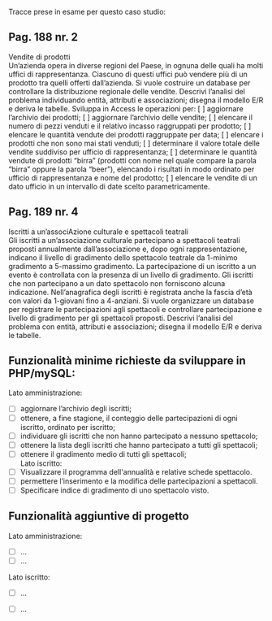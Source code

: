 Tracce prese in esame per questo caso studio:

## Pag. 188 nr. 2  
Vendite di prodotti   
Un’azienda opera in diverse regioni del Paese, in ognuna delle quali ha molti uffici di rappresentanza. Ciascuno di questi uffici può vendere più di un prodotto tra quelli offerti dall’azienda. Si vuole costruire un database per controllare la distribuzione regionale delle vendite. Descrivi l’analisi del problema individuando entità, attributi e associazioni; disegna il modello E/R e deriva le tabelle. Sviluppa in Access le operazioni per:
[ ] aggiornare l’archivio dei prodotti;
[ ] aggiornare l’archivio delle vendite;
[ ] elencare il numero di pezzi venduti e il relativo incasso raggruppati per prodotto;
[ ] elencare le quantità vendute dei prodotti raggruppate per data;
[ ] elencare i prodotti che non sono mai stati venduti;
[ ] determinare il valore totale delle vendite suddiviso per ufficio di rappresentanza;
[ ] determinare le quantità vendute di prodotti “birra” (prodotti con nome nel quale compare la parola “birra” oppure la parola “beer”), elencando i risultati in modo ordinato per ufficio di rappresentanza e nome del prodotto;
[ ] elencare le vendite di un dato ufficio in un intervallo di date scelto parametricamente.
   
   
## Pag. 189 nr. 4    
Iscritti a un’associAzione culturale e spettacoli teatrali   
Gli iscritti a un’associazione culturale partecipano a spettacoli teatrali proposti annualmente dall’associazione e, dopo ogni rappresentazione, indicano il livello di gradimento dello spettacolo teatrale da 1-minimo gradimento a 5-massimo gradimento. La partecipazione di un iscritto a un evento è controllata con la presenza di un livello di gradimento. Gli iscritti che non partecipano a un dato spettacolo non forniscono alcuna indicazione.    Nell’anagrafica degli iscritti è registrata anche la fascia d’età con valori da 1-giovani fino a 4-anziani. Si vuole organizzare un database per registrare le partecipazioni agli spettacoli e controllare partecipazione e livello di gradimento per gli spettacoli proposti.    Descrivi l’analisi del problema con entità, attributi e associazioni; disegna il modello E/R e deriva le tabelle.   

## Funzionalità minime richieste da sviluppare in PHP/mySQL:   
Lato amministrazione:   
- [ ] aggiornare l’archivio degli iscritti;   
- [ ] ottenere, a fine stagione, il conteggio delle partecipazioni di ogni iscritto, ordinato per iscritto;   
- [ ] individuare gli iscritti che non hanno partecipato a nessuno spettacolo;   
- [ ] ottenere la lista degli iscritti che hanno partecipato a tutti gli spettacoli;   
- [ ] ottenere il gradimento medio di tutti gli spettacoli;   
Lato iscritto:   
- [ ] Visualizzare il programma dell'annualità e relative schede spettacolo.   
- [ ] permettere l’inserimento e la modifica delle partecipazioni a spettacoli.   
- [ ] Specificare indice di gradimento di uno spettacolo visto.   
   
## Funzionalità aggiuntive di progetto   
Lato amministrazione:   
- [ ] ...   
- [ ] ...   
   
Lato iscritto:
- [ ] ...   
- [ ] ...   



